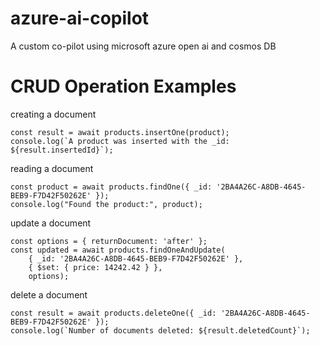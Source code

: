# azure-ai-copilot
A custom co-pilot using microsoft azure open ai and cosmos DB


# CRUD Operation Examples

creating a document
```
const result = await products.insertOne(product);
console.log(`A product was inserted with the _id: ${result.insertedId}`);
```

reading a document
```
const product = await products.findOne({ _id: '2BA4A26C-A8DB-4645-BEB9-F7D42F50262E' });
console.log("Found the product:", product);
```
update a document
```
const options = { returnDocument: 'after' };
const updated = await products.findOneAndUpdate(
    { _id: '2BA4A26C-A8DB-4645-BEB9-F7D42F50262E' },
    { $set: { price: 14242.42 } },
    options);
```
delete a document
```
const result = await products.deleteOne({ _id: '2BA4A26C-A8DB-4645-BEB9-F7D42F50262E' });
console.log(`Number of documents deleted: ${result.deletedCount}`);
```



